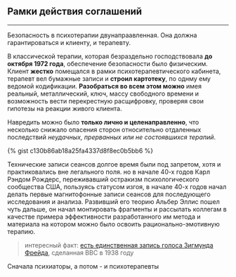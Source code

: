 ## Рамки действия соглашений
---

Безопасность в психотерапии двунапраавленная. Она должна гарантироваться и клиенту, и терапевту. 

В классической терапии, которая безраздельно господствовала **до октября 1972 года**, обеспечение безопасности было физическим. Клиент **жестко** помещался в рамки психотерапевтического кабинета, терапевт вел бумажные записи и **строил картотеку**, по однму ему ведомой кодификации. **Разобраться во всем этом можно** имея реальный, металлический, ключ, массу свободного времени и возможность вести перекрестную расщифровку, проверяя свои гипотезы на реакции живого клиента. 

Навредить можно было **только лично и целенаправленно**, что несколько снижало опасения сторон относительно отдаленных последствий _неудачных, прерванных или не состоявшихся терапий_. 

{% gist c130b86ab18a25fa4337d8f8ec0b5bb6 %}

Технические записи сеансов долгое время были под запретом, хотя и практиковались вне легального поля.  но в начале 40-х годов Карл Рэндом Рождерс, переживавший остракизм психологического сообщества США, пользуясь статусом изгоя, в начале 40-х годов начал делать первые магнитофонные записи сеансов для последующего исследования и анализа. Развивший его теорию Альбер Эллис пошел чуть дальше, он начал монтировать фрагменты и рассылать коллегам в качестве примера эффективности разработанного им метода и материала на котором можно было освоить рационально-эмотивную терапию. 

> интересный факт: [есть единственная запись голоса Зигмунда Фрейда](https://soundcloud.com/arzamas-academy/14a?utm_source=clipboard&utm_campaign=wtshare&utm_medium=widget&utm_content=https%253A%252F%252Fsoundcloud.com%252Farzamas-academy%252F14a), сделанная BBC в 1938 году 


Сначала психиаторы, а потом - и психотерапевты 